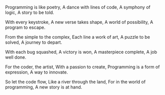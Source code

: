 Programming is like poetry,
A dance with lines of code,
A symphony of logic,
A story to be told.

With every keystroke,
A new verse takes shape,
A world of possibility,
A program to escape.

From the simple to the complex,
Each line a work of art,
A puzzle to be solved,
A journey to depart.

With each bug squashed,
A victory is won,
A masterpiece complete,
A job well done.

For the coder, the artist,
With a passion to create,
Programming is a form of expression,
A way to innovate.

So let the code flow,
Like a river through the land,
For in the world of programming,
A new story is at hand.